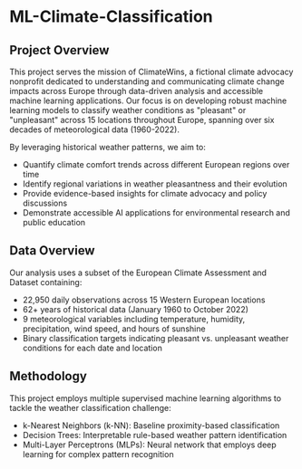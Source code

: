 # ML-Climate-Classification

## Project Overview

This project serves the mission of ClimateWins, a fictional climate advocacy nonprofit dedicated to understanding and communicating climate change impacts across Europe through data-driven analysis and accessible machine learning applications. Our focus is on developing robust machine learning models to classify weather conditions as "pleasant" or "unpleasant" across 15 locations throughout Europe, spanning over six decades of meteorological data (1960-2022).

By leveraging historical weather patterns, we aim to:

- Quantify climate comfort trends across different European regions over time
- Identify regional variations in weather pleasantness and their evolution
- Provide evidence-based insights for climate advocacy and policy discussions
- Demonstrate accessible AI applications for environmental research and public education

## Data Overview

Our analysis uses a subset of the European Climate Assessment and Dataset containing:

- 22,950 daily observations across 15 Western European locations
- 62+ years of historical data (January 1960 to October 2022)
- 9 meteorological variables including temperature, humidity, precipitation, wind speed, and hours of sunshine
- Binary classification targets indicating pleasant vs. unpleasant weather conditions for each date and location

## Methodology

This project employs multiple supervised machine learning algorithms to tackle the weather classification challenge:

- k-Nearest Neighbors (k-NN): Baseline proximity-based classification
- Decision Trees: Interpretable rule-based weather pattern identification
- Multi-Layer Perceptrons (MLPs): Neural network that employs deep learning for complex pattern recognition
